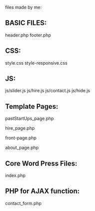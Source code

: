 files made by me:

BASIC FILES:
---------------
header.php
footer.php

CSS:
---------------
style.css
style-responsive.css

JS:
---------------
js/slider.js
js/hire.js
js/contact.js
js/hide.js

Template Pages:
---------------
pastStartUps_page.php

hire_page.php

front-page.php

about_page.php

Core Word Press Files:
---------------
index.php

PHP for AJAX function:
---------------
contact_form.php



